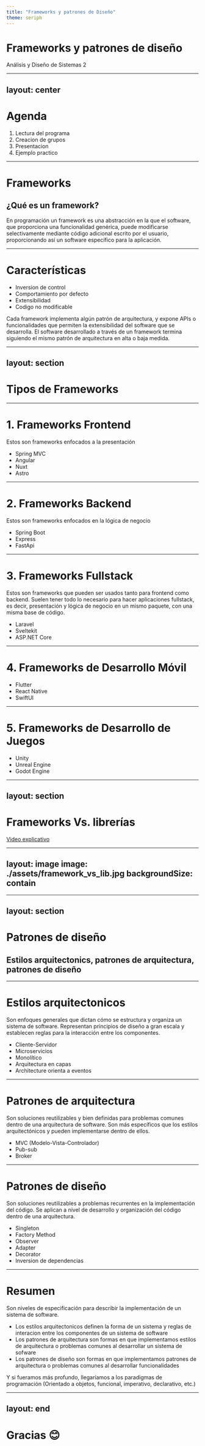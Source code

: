 ```yaml
---
title: "Frameworks y patrones de Diseño"
theme: seriph
---
```


# Frameworks y patrones de diseño
Análisis y Diseño de Sistemas 2

---
layout: center
---

# Agenda
1. Lectura del programa
2. Creacion de grupos
3. Presentacion
4. Ejemplo practico

---

# Frameworks
## ¿Qué es un framework?
En programación un framework es una abstracción en la que el software, que proporciona una funcionalidad genérica,
puede modificarse selectivamente mediante código adicional escrito por el usuario,
proporcionando así un software específico para la aplicación.

<!--
In computer programming, a software framework is an abstraction in which software, providing generic functionality, can be selectively changed by additional user-written code, thus providing application-specific software. It provides a standard way to build and deploy applications and is a universal, reusable software environment that provides particular functionality as part of a larger software platform to facilitate the development of software applications, products and solutions.

Software frameworks may include support programs, compilers, code libraries, toolsets, and application programming interfaces (APIs) that bring together all the different components to enable development of a project or system. 
-->
---

# Características

- Inversion de control
- Comportamiento por defecto
- Extensibilidad
- Codigo no modificable

Cada framework implementa algún patrón de arquitectura, y expone APIs o funcionalidades que permiten
la extensibilidad del software que se desarrolla. El software desarrollado a través de un framework
termina siguiendo el mismo patrón de arquitectura en alta o baja medida.

<!--
inversion of control: In a framework, unlike in libraries or in standard user applications, the overall program's flow of control is not dictated by the caller, but by the framework.[1] This is usually achieved with the Template Method Pattern.
default behaviour: This can be provided with the invariant methods of the Template Method Pattern in an abstract class which is provided by the framework.
extensibility: A user can extend the framework–usually by selective overriding–or programmers can add specialized user code to provide specific functionality. This is usually achieved by a hook method in a subclass that overrides a template method in the superclass.
non-modifiable framework code: The framework code, in general, is not supposed to be modified, while accepting user-implemented extensions. In other words, users can extend the framework, but cannot modify its code.

Es decir, algunos frameworks te obligan a seguir algún patrón de arquitectura, mientras que otros son más libres o permisivos
-->

---
layout: section
---

# Tipos de Frameworks

---

# 1. Frameworks Frontend
Estos son frameworks enfocados a la presentación

- Spring MVC
- Angular
- Nuxt
- Astro

---

# 2. Frameworks Backend
Estos son frameworks enfocados en la lógica de negocio

- Spring Boot
- Express
- FastApi

---

# 3. Frameworks Fullstack
Estos son frameworks que pueden ser usados tanto para frontend como backend.
Suelen tener todo lo necesario para hacer aplicaciones fullstack,
es decir, presentación y lógica de negocio en un mismo paquete, con una
misma base de código.

- Laravel
- Sveltekit
- ASP.NET Core

---

# 4. Frameworks de Desarrollo Móvil
- Flutter
- React Native
- SwiftUI

---

# 5. Frameworks de Desarrollo de Juegos
- Unity
- Unreal Engine
- Godot Engine

---
layout: section
---

# Frameworks Vs. librerías
[Video explicativo](https://youtu.be/A-iKX8Shge4?si=u4RnJomNCPn2L7ME)

---
layout: image
image: ./assets/framework_vs_lib.jpg
backgroundSize: contain
---

---
layout: section
---

# Patrones de diseño
## Estilos arquitectonics, patrones de arquitectura, patrones de diseño

<!--
Es muy común escuchar cosas como MVC, Arquitectura por capas, arquitectura basada en eventos, etc.
¿Pero exactamente cómo se categoriza cada cosa?
Vamos a trabajar con 3 conceptos
-->
---

# Estilos arquitectonicos
Son enfoques generales que dictan cómo se estructura y organiza un sistema de software.
Representan principios de diseño a gran escala y establecen reglas para la interacción entre los componentes.

- Cliente-Servidor
- Microservicios
- Monolítico
- Arquitectura en capas
- Architecture orienta a eventos

---

# Patrones de arquitectura

Son soluciones reutilizables y bien definidas para problemas comunes dentro de una arquitectura de software. Son más específicos que los estilos arquitectónicos y pueden implementarse dentro de ellos.

- MVC (Modelo-Vista-Controlador)
- Pub-sub
- Broker

---

# Patrones de diseño

Son soluciones reutilizables a problemas recurrentes en la implementación del código.
Se aplican a nivel de desarrollo y organización del código dentro de una arquitectura.

- Singleton
- Factory Method
- Observer
- Adapter
- Decorator
- Inversion de dependencias

---

# Resumen

Son niveles de especificación para describir la implementación de un sistema de software.

- Los estilos arquitectonicos definen la forma de un sistema y reglas de interacion entre los componentes
de un sistema de software
- Los patrones de arquitectura son formas en que implementamos estilos de arquitectura o problemas
comunes al desarrollar un sistema de sofware
- Los patrones de diseño son formas en que implementamos patrones de arquitectura o problemas
comunes al desarrollar funcionalidades

Y si fueramos más profundo, llegaríamos a los paradigmas de programación (Orientado a objetos, funcional, imperativo, declarativo, etc.)

---
layout: end
---

# Gracias 😊
